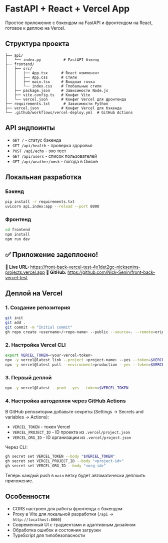 # FastAPI + React + Vercel App

Простое приложение с бэкендом на FastAPI и фронтендом на React, готовое к деплою на Vercel.

## Структура проекта

```
├── api/
│   └── index.py          # FastAPI бэкенд
├── frontend/
│   ├── src/
│   │   ├── App.tsx      # React компонент
│   │   ├── App.css      # Стили
│   │   ├── main.tsx     # Входная точка
│   │   └── index.css    # Глобальные стили
│   ├── package.json     # Зависимости Node.js
│   ├── vite.config.ts   # Конфиг Vite
│   └── vercel.json      # Конфиг Vercel для фронтенда
├── requirements.txt      # Зависимости Python
├── vercel.json          # Конфиг Vercel для бэкенда
└── .github/workflows/vercel-deploy.yml  # GitHub Actions
```

## API эндпоинты

- `GET /` - статус бэкенда
- `GET /api/health` - проверка здоровья
- `POST /api/echo` - эхо тест
- `GET /api/users` - список пользователей
- `GET /api/weather/omsk` - погода в Омске

## Локальная разработка

### Бэкенд
```bash
pip install -r requirements.txt
uvicorn api.index:app --reload --port 8000
```

### Фронтенд
```bash
cd frontend
npm install
npm run dev
```

## ✅ Приложение задеплоено!

**🚀 Live URL:** https://front-back-vercel-test-4x1det2gc-nicksenins-projects.vercel.app
**📂 GitHub:** https://github.com/Nick-Senin/front-back-vercel-test

## Деплой на Vercel

### 1. Создание репозитория
```bash
git init
git add .
git commit -m "Initial commit"
gh repo create <username>/<repo-name> --public --source=. --remote=origin --push
```

### 2. Настройка Vercel CLI
```bash
export VERCEL_TOKEN=<your-vercel-token>
npx -y vercel@latest link --project <project-name> --yes --token=$VERCEL_TOKEN
npx -y vercel@latest pull --environment=production --yes --token=$VERCEL_TOKEN
```

### 3. Первый деплой
```bash
npx -y vercel@latest --prod --yes --token=$VERCEL_TOKEN
```

### 4. Настройка автодеплоя через GitHub Actions

В GitHub репозитории добавьте секреты (Settings → Secrets and variables → Actions):
- `VERCEL_TOKEN` - токен Vercel
- `VERCEL_PROJECT_ID` - ID проекта из `.vercel/project.json`
- `VERCEL_ORG_ID` - ID организации из `.vercel/project.json`

Через CLI:
```bash
gh secret set VERCEL_TOKEN --body "$VERCEL_TOKEN"
gh secret set VERCEL_PROJECT_ID --body "<project-id>"
gh secret set VERCEL_ORG_ID --body "<org-id>"
```

Теперь каждый push в `main` ветку будет автоматически деплоить приложение.

## Особенности

- CORS настроен для работы фронтенда с бэкендом
- Proxy в Vite для локальной разработки (`/api` → `http://localhost:8000`)
- Современный UI с градиентами и адаптивным дизайном
- Обработка ошибок и состояния загрузки
- TypeScript для типобезопасности
